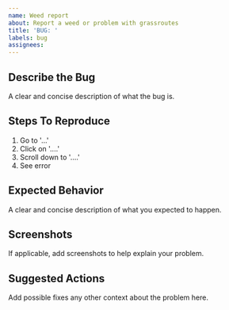 ```yaml
---
name: Weed report
about: Report a weed or problem with grassroutes
title: 'BUG: '
labels: bug
assignees:
---
```


## Describe the Bug
A clear and concise description of what the bug is.

## Steps To Reproduce
1. Go to '...'
2. Click on '....'
3. Scroll down to '....'
4. See error

## Expected Behavior
A clear and concise description of what you expected to happen.

## Screenshots
If applicable, add screenshots to help explain your problem.

## Suggested Actions
Add possible fixes any other context about the problem here.
